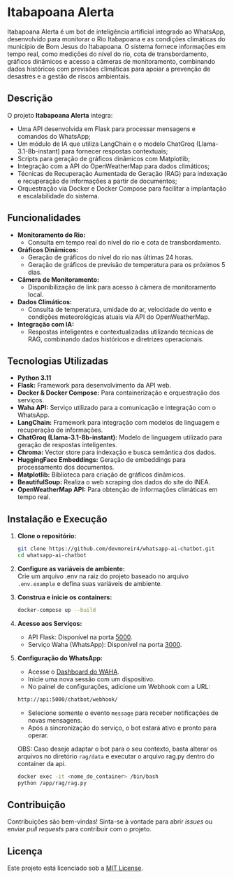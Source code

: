# Itabapoana Alerta

Itabapoana Alerta é um bot de inteligência artificial integrado ao WhatsApp, desenvolvido para monitorar o Rio Itabapoana e as condições climáticas do município de Bom Jesus do Itabapoana. O sistema fornece informações em tempo real, como medições do nível do rio, cota de transbordamento, gráficos dinâmicos e acesso a câmeras de monitoramento, combinando dados históricos com previsões climáticas para apoiar a prevenção de desastres e a gestão de riscos ambientais.


## Descrição

O projeto **Itabapoana Alerta** integra:
- Uma API desenvolvida em Flask para processar mensagens e comandos do WhatsApp;
- Um módulo de IA que utiliza LangChain e o modelo ChatGroq (Llama-3.1-8b-instant) para fornecer respostas contextuais;
- Scripts para geração de gráficos dinâmicos com Matplotlib;
- Integração com a API do OpenWeatherMap para dados climáticos;
- Técnicas de Recuperação Aumentada de Geração (RAG) para indexação e recuperação de informações a partir de documentos;
- Orquestração via Docker e Docker Compose para facilitar a implantação e escalabilidade do sistema.


## Funcionalidades

- **Monitoramento do Rio:**
  - Consulta em tempo real do nível do rio e cota de transbordamento.
- **Gráficos Dinâmicos:**
  - Geração de gráficos do nível do rio nas últimas 24 horas.
  - Geração de gráficos de previsão de temperatura para os próximos 5 dias.
- **Câmera de Monitoramento:**
  - Disponibilização de link para acesso à câmera de monitoramento local.
- **Dados Climáticos:**
  - Consulta de temperatura, umidade do ar, velocidade do vento e condições meteorológicas atuais via API do OpenWeatherMap.
- **Integração com IA:**
  - Respostas inteligentes e contextualizadas utilizando técnicas de RAG, combinando dados históricos e diretrizes operacionais.


## Tecnologias Utilizadas

- **Python 3.11**
- **Flask:** Framework para desenvolvimento da API web.
- **Docker & Docker Compose:** Para containerização e orquestração dos serviços.
- **Waha API:** Serviço utilizado para a comunicação e integração com o WhatsApp.
- **LangChain:** Framework para integração com modelos de linguagem e recuperação de informações.
- **ChatGroq (Llama-3.1-8b-instant):** Modelo de linguagem utilizado para geração de respostas inteligentes.
- **Chroma:** Vector store para indexação e busca semântica dos dados.
- **HuggingFace Embeddings:** Geração de embeddings para processamento dos documentos.
- **Matplotlib:** Biblioteca para criação de gráficos dinâmicos.
- **BeautifulSoup:** Realiza o web scraping dos dados do site do INEA.
- **OpenWeatherMap API:** Para obtenção de informações climáticas em tempo real.


## Instalação e Execução

1. **Clone o repositório:**
   ```bash
   git clone https://github.com/devmoreir4/whatsapp-ai-chatbot.git
   cd whatsapp-ai-chatbot
   ```

2. **Configure as variáveis de ambiente:**<br>
    Crie um arquivo .env na raiz do projeto baseado no arquivo `.env.example` e defina suas variáveis de ambiente.

3. **Construa e inicie os containers:**
   ```bash
   docker-compose up --build
   ```

4. **Acesso aos Serviços:** 
    - API Flask: Disponível na porta [5000](http://127.0.0.1:5000).
    - Serviço Waha (WhatsApp): Disponível na porta [3000](http://127.0.0.1:3000).

5. **Configuração do WhatsApp:**
    - Acesse o [Dashboard do WAHA](http://[::1]:3000/dashboard/).
    - Inicie uma nova sessão com um dispositivo.
    - No painel de configurações, adicione um Webhook com a URL:
    ```bash
    http://api:5000/chatbot/webhook/
    ```
    - Selecione somente o evento `message` para receber notificações de novas mensagens.
    - Após a sincronização do serviço, o bot estará ativo e pronto para operar.

    OBS: Caso deseje adaptar o bot para o seu contexto, basta alterar os arquivos no diretório `rag/data` e executar o arquivo rag.py dentro do container da api.
    ```bash
    docker exec -it <nome_do_container> /bin/bash
    python /app/rag/rag.py
    ```


## Contribuição

Contribuições são bem-vindas! Sinta-se à vontade para abrir *issues* ou enviar *pull requests* para contribuir com o projeto.

## Licença

Este projeto está licenciado sob a [MIT License](LICENSE).
